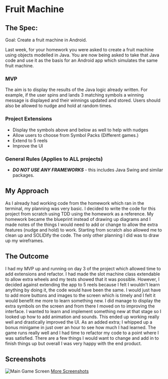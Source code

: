# Fruit Machine
## The Spec:

Goal: Create a fruit machine in Android.

Last week, for your homework you were asked to create a fruit machine using objects modelled in Java. You are now being asked to take that Java code and use it as the basis for an Android app which simulates the same fruit machine.

### MVP
The aim is to display the results of the Java logic already written. For example, if the user spins and lands 3 matching symbols a winning message is displayed and their winnings updated and stored. Users should also be allowed to nudge and hold at random times.

### Project Extensions

* Display the symbols above and below as well to help with nudges
* Allow users to choose from Symbol Packs (Different games.)
* Extend to 5 reels
* Improve the UI


### General Rules (Applies to ALL projects)

* ***DO NOT USE ANY FRAMEWORKS*** - this includes Java Swing and similar packages.

## My Approach
As I already had working code from the homework which ran in the terminal, my planning was very basic. I decided to write the code for this project from scratch using TDD using the homework as a reference. My homework became the blueprint instead of drawing up  diagrams and I made notes of the things I would need to add or change to allow the extra features (nudge and hold) to work. Starting from scratch also allowed me to clean up and SOLIDify the code. The only other planning I did was to draw up my wireframes.

## The Outcome
I had my MVP up and running on day 3 of the project which allowed time to add extensions and refactor.
I had made the slot machine class extendable to allow extra wheels and my tests showed that it was possible. However, I decided against extending the app to 5 reels because I felt I wouldn't learn anything by doing it, the code would have been the same. I would just have to add more buttons and images to the screen which is timely and I felt it would benefit me more to learn something new. 
I did manage to display the extra symbols on the screen and from there I moved on to improving the interface. I wanted to learn and implement something new at that stage so I looked up how to add animation and sounds. This ended up working really well and drastically improved the UI. As an added extra; I whipped up a bonus minigame in just over an hour to see how much I had learned. 
The game runs really well and I had time to refactor my code to a point where I was satisfied. There are a few things I would want to change and add in to finish things up but overall I was very happy with the end product.

## Screenshots
![Main Game Screen](https://github.com/hdpuk86/android_slot_machine/blob/master/app/src/main/res/screenshots/nudge2.png "Main Game Screen Image")
[More Screenshots](https://github.com/hdpuk86/android_slot_machine/tree/master/app/src/main/res/screenshots)
